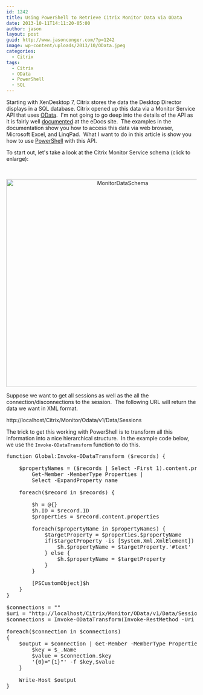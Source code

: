```yaml
---
id: 1242
title: Using PowerShell to Retrieve Citrix Monitor Data via OData
date: 2013-10-11T14:11:20-05:00
author: jason
layout: post
guid: http://www.jasonconger.com/?p=1242
image: wp-content/uploads/2013/10/OData.jpeg
categories:
  - Citrix
tags:
  - Citrix
  - OData
  - PowerShell
  - SQL
---
```

Starting with XenDesktop 7, Citrix stores the data the Desktop Director displays in a SQL database. Citrix opened up this data via a Monitor Service API that uses <a title="OData" href="http://www.odata.org/" target="_blank">OData</a>.  I'm not going to go deep into the details of the API as it is fairly well <a title="Citrix Monitor Service OData API Documentation" href="http://support.citrix.com/proddocs/topic/xendesktop-7/cds-ms-odata-wrapper.html" target="_blank">documented</a> at the eDocs site.  The examples in the documentation show you how to access this data via web browser, Microsoft Excel, and LinqPad.  What I want to do in this article is show you how to use <a title="Posts tagged with PowerShell on JasonConger.com" href="http://www.jasonconger.com/post/tag/powershell/">PowerShell</a> with this API.

To start out, let's take a look at the Citrix Monitor Service schema (click to enlarge):

&nbsp;
<p style="text-align: center;"><a href="http://jasonconger.com/wp-content/uploads/2013/10/MonitorDataSchema.png" target="_blank"><img class="aligncenter  wp-image-1243" alt="MonitorDataSchema" src="http://jasonconger.com/wp-content/uploads/2013/10/MonitorDataSchema-1024x940.png" width="600" height="550" /></a></p>
<p style="text-align: left;">Suppose we want to get all sessions as well as the all the connection/disconnections to the session.  The following URL will return the data we want in XML format.</p>

<p>
http://localhost/Citrix/Monitor/Odata/v1/Data/Sessions
</p>

<p style="text-align: left;">The trick to get this working with PowerShell is to transform all this information into a nice hierarchical structure.  In the example code below, we use the <code>Invoke-ODataTransform</code> function to do this.</p>

<pre class="brush: PowerShell;">function Global:Invoke-ODataTransform ($records) {

    $propertyNames = ($records | Select -First 1).content.properties |
        Get-Member -MemberType Properties |
        Select -ExpandProperty name

    foreach($record in $records) {

        $h = @{}
        $h.ID = $record.ID
        $properties = $record.content.properties

        foreach($propertyName in $propertyNames) {
            $targetProperty = $properties.$propertyName
            if($targetProperty -is [System.Xml.XmlElement]) {
                $h.$propertyName = $targetProperty.'#text'
            } else {
                $h.$propertyName = $targetProperty
            }
        }

        [PSCustomObject]$h
    }
}

$connections = ""
$uri = "http://localhost/Citrix/Monitor/OData/v1/Data/Sessions?`$expand=Connections"
$connections = Invoke-ODataTransform(Invoke-RestMethod -Uri $uri -UseDefaultCredentials)

foreach($connection in $connections)
{
    $output = $connection | Get-Member -MemberType Properties | ForEach-Object {
        $key = $_.Name
        $value = $connection.$key
        '{0}="{1}"' -f $key,$value
    }

    Write-Host $output
}</pre>